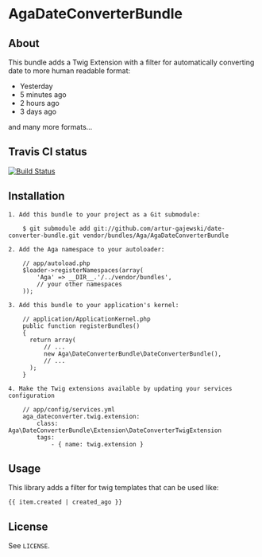 # AgaDateConverterBundle #

## About ##

This bundle adds a Twig Extension with a filter for automatically converting date to more human readable format:

- Yesterday
- 5 minutes ago
- 2 hours ago
- 3 days ago

and many more formats...

## Travis CI status

[![Build Status](https://secure.travis-ci.org/artur-gajewski/date-converter-bundle.png)](https://travis-ci.org/artur-gajewski/date-converter-bundle)

## Installation ##

    1. Add this bundle to your project as a Git submodule:

        $ git submodule add git://github.com/artur-gajewski/date-converter-bundle.git vendor/bundles/Aga/AgaDateConverterBundle

    2. Add the Aga namespace to your autoloader:

        // app/autoload.php
        $loader->registerNamespaces(array(
            'Aga' => __DIR__.'/../vendor/bundles',
            // your other namespaces
        ));

    3. Add this bundle to your application's kernel:

        // application/ApplicationKernel.php
        public function registerBundles()
        {
          return array(
              // ...
              new Aga\DateConverterBundle\DateConverterBundle(),
              // ...
          );
        }
        
    4. Make the Twig extensions available by updating your services configuration
    
    	// app/config/services.yml
    	aga_dateconverter.twig.extension:
			class: Aga\DateConverterBundle\Extension\DateConverterTwigExtension  
		 	tags:
				- { name: twig.extension }

## Usage ##

This library adds a filter for twig templates that can be used like:

    {{ item.created | created_ago }}

## License ##

See `LICENSE`.
